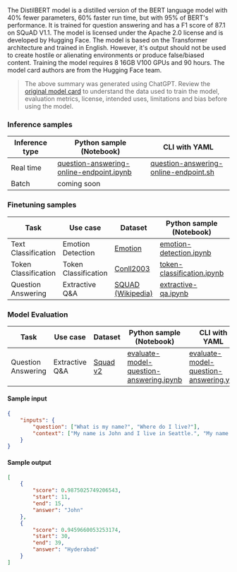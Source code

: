 The DistilBERT model is a distilled version of the BERT language model with 40% fewer parameters, 60% faster run time, but with 95% of BERT's performance. It is trained for question answering and has a F1 score of 87.1 on SQuAD V1.1. The model is licensed under the Apache 2.0 license and is developed by Hugging Face. The model is based on the Transformer architecture and trained in English. However, it's output should not be used to create hostile or alienating environments or produce false/biased content. Training the model requires 8 16GB V100 GPUs and 90 hours. The model card authors are from the Hugging Face team.

> The above summary was generated using ChatGPT. Review the [original model card](https://huggingface.co/distilbert-base-uncased-distilled-squad) to understand the data used to train the model, evaluation metrics, license, intended uses, limitations and bias before using the model.

### Inference samples

Inference type|Python sample (Notebook)|CLI with YAML
|--|--|--|
Real time|[question-answering-online-endpoint.ipynb](https://aka.ms/azureml-infer-online-sdk-question-answering)|[question-answering-online-endpoint.sh](https://aka.ms/azureml-infer-online-cli-question-answering)
Batch | coming soon


### Finetuning samples

Task|Use case|Dataset|Python sample (Notebook)|CLI with YAML
|---|--|--|--|--|
Text Classification|Emotion Detection|[Emotion](https://huggingface.co/datasets/dair-ai/emotion)|[emotion-detection.ipynb](https://aka.ms/azureml-ft-sdk-emotion-detection)|[emotion-detection.sh](https://aka.ms/azureml-ft-cli-emotion-detection)
Token Classification|Token Classification|[Conll2003](https://huggingface.co/datasets/conll2003)|[token-classification.ipynb](https://aka.ms/azureml-ft-sdk-token-classification)|[token-classification.sh](https://aka.ms/azureml-ft-cli-token-classification)
Question Answering|Extractive Q&A|[SQUAD (Wikipedia)](https://huggingface.co/datasets/squad)|[extractive-qa.ipynb](https://aka.ms/azureml-ft-sdk-extractive-qa)|[extractive-qa.sh](https://aka.ms/azureml-ft-cli-extractive-qa)


### Model Evaluation

| Task               | Use case       | Dataset                                              | Python sample (Notebook)                                                                      | CLI with YAML                                                                               |
|--------------------|----------------|------------------------------------------------------|-----------------------------------------------------------------------------------------------|---------------------------------------------------------------------------------------------|
| Question Answering | Extractive Q&A | [Squad v2](https://huggingface.co/datasets/squad_v2) | [evaluate-model-question-answering.ipynb](https://aka.ms/azureml-eval-sdk-question-answering) | [evaluate-model-question-answering.yml](https://aka.ms/azureml-eval-cli-question-answering) |


#### Sample input
```json
{
    "inputs": {
        "question": ["What is my name?", "Where do I live?"],
        "context": ["My name is John and I live in Seattle.", "My name is Ravi and I live in Hyderabad."]
    }
}
```

#### Sample output
```json
[
    {
        "score": 0.9875025749206543,
        "start": 11,
        "end": 15,
        "answer": "John"
    },
    {
        "score": 0.9459660053253174,
        "start": 30,
        "end": 39,
        "answer": "Hyderabad"
    }
]
```
